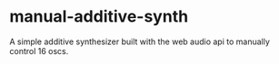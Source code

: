 # manual-additive-synth
A simple additive synthesizer built with the web audio api to manually control 16 oscs.
